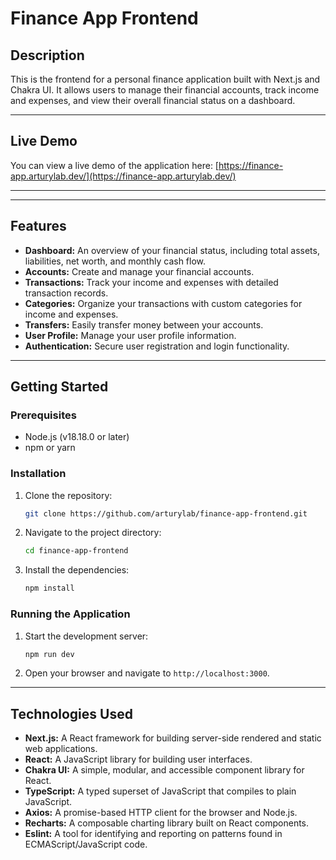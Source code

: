 # Finance App Frontend

## Description

This is the frontend for a personal finance application built with Next.js and Chakra UI. It allows users to manage their financial accounts, track income and expenses, and view their overall financial status on a dashboard.

---

## Live Demo

You can view a live demo of the application here:
[https://finance-app.arturylab.dev/](https://finance-app.arturylab.dev/)

---

-----

## Features

  * **Dashboard:** An overview of your financial status, including total assets, liabilities, net worth, and monthly cash flow.
  * **Accounts:** Create and manage your financial accounts.
  * **Transactions:** Track your income and expenses with detailed transaction records.
  * **Categories:** Organize your transactions with custom categories for income and expenses.
  * **Transfers:** Easily transfer money between your accounts.
  * **User Profile:** Manage your user profile information.
  * **Authentication:** Secure user registration and login functionality.

-----

## Getting Started

### Prerequisites

  * Node.js (v18.18.0 or later)
  * npm or yarn

### Installation

1.  Clone the repository:
    ```bash
    git clone https://github.com/arturylab/finance-app-frontend.git
    ```
2.  Navigate to the project directory:
    ```bash
    cd finance-app-frontend
    ```
3.  Install the dependencies:
    ```bash
    npm install
    ```

### Running the Application

1.  Start the development server:
    ```bash
    npm run dev
    ```
2.  Open your browser and navigate to `http://localhost:3000`.

-----

## Technologies Used

  * **Next.js:** A React framework for building server-side rendered and static web applications.
  * **React:** A JavaScript library for building user interfaces.
  * **Chakra UI:** A simple, modular, and accessible component library for React.
  * **TypeScript:** A typed superset of JavaScript that compiles to plain JavaScript.
  * **Axios:** A promise-based HTTP client for the browser and Node.js.
  * **Recharts:** A composable charting library built on React components.
  * **Eslint:** A tool for identifying and reporting on patterns found in ECMAScript/JavaScript code.